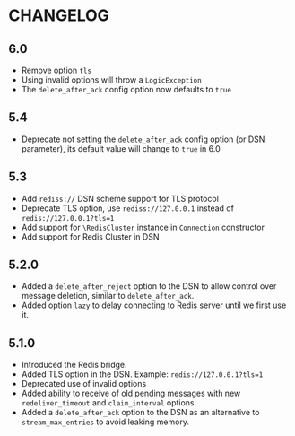 CHANGELOG
=========

6.0
---

 * Remove option `tls`
 * Using invalid options will throw a `LogicException`
 * The `delete_after_ack` config option now defaults to `true`

5.4
---

 * Deprecate not setting the `delete_after_ack` config option (or DSN parameter),
   its default value will change to `true` in 6.0

5.3
---

 * Add `rediss://` DSN scheme support for TLS protocol
 * Deprecate TLS option, use `rediss://127.0.0.1` instead of `redis://127.0.0.1?tls=1`
 * Add support for `\RedisCluster` instance in `Connection` constructor
 * Add support for Redis Cluster in DSN

5.2.0
-----

 * Added a `delete_after_reject` option to the DSN to allow control over message
   deletion, similar to `delete_after_ack`.
 * Added option `lazy` to delay connecting to Redis server until we first use it.

5.1.0
-----

 * Introduced the Redis bridge.
 * Added TLS option in the DSN. Example: `redis://127.0.0.1?tls=1`
 * Deprecated use of invalid options
 * Added ability to receive of old pending messages with new `redeliver_timeout`
   and `claim_interval` options.
 * Added a `delete_after_ack` option to the DSN as an alternative to
   `stream_max_entries` to avoid leaking memory.
